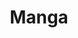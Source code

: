 ---
title: Manga
category: drawings
series: Manga
year: 2013
image: manga (1).jpg
size: 
materials: acrylic on manga paper
---